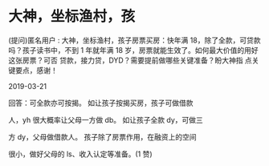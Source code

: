 # 大神，坐标渔村，孩

(提问)匿名用户 : 大神，坐标渔村，孩子房票买房：快年满 18，除了全款，可贷款吗？孩子读书中，不到 1 年就年满 18 岁，房票就能生效了。如何最大价值的用好这张房票？可否 贷款，接力贷，DYD？需要提前做哪些关键准备？盼大神指 点关键要点，感谢！

2019-03-21

回答：可全款亦可按揭。 如让孩子按揭买房，孩子可做借款

人，yh 很大概率让父母一方做 db。 如让孩子全款 dy，可做三

方 dy，父母做借款人。 孩子除了房票作用，在融资上的空间

很小，做好父母的 ls、收入认定等准备。(1 赞)